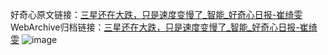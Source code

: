 好奇心原文链接：[三星还在大跌，只是速度变慢了_智能_好奇心日报-崔绮雯](https://www.qdaily.com/articles/5710.html)
WebArchive归档链接：[三星还在大跌，只是速度变慢了_智能_好奇心日报-崔绮雯](http://web.archive.org/web/20190623165353/https://www.qdaily.com/articles/5710.html)
![image](http://ww3.sinaimg.cn/large/007d5XDply1g3w906kvrsj30u02pc4pi)